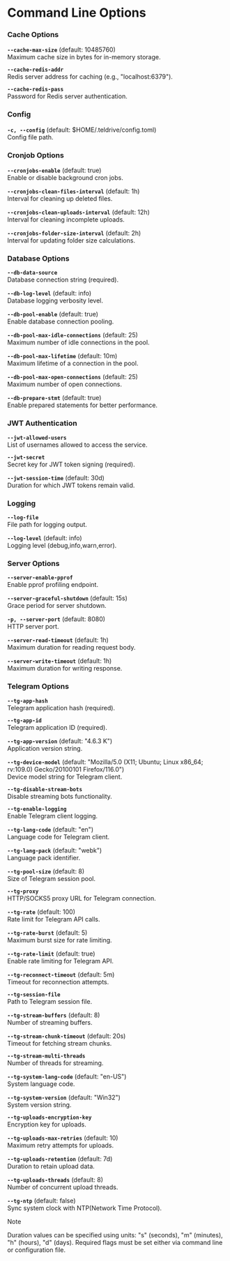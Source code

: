 # Command Line Options

### Cache Options
**`--cache-max-size`** (default: 10485760)  
Maximum cache size in bytes for in-memory storage.

**`--cache-redis-addr`**  
Redis server address for caching (e.g., "localhost:6379").

**`--cache-redis-pass`**  
Password for Redis server authentication.

### Config
**`-c, --config`** (default: $HOME/.teldrive/config.toml)  
Config file path.

### Cronjob Options
**`--cronjobs-enable`** (default: true)  
Enable or disable background cron jobs.

**`--cronjobs-clean-files-interval`** (default: 1h)  
Interval for cleaning up deleted files.

**`--cronjobs-clean-uploads-interval`** (default: 12h)  
Interval for cleaning incomplete uploads.

**`--cronjobs-folder-size-interval`** (default: 2h)  
Interval for updating folder size calculations.

### Database Options
**`--db-data-source`**  
Database connection string (required).

**`--db-log-level`** (default: info)  
Database logging verbosity level.

**`--db-pool-enable`** (default: true)  
Enable database connection pooling.

**`--db-pool-max-idle-connections`** (default: 25)  
Maximum number of idle connections in the pool.

**`--db-pool-max-lifetime`** (default: 10m)  
Maximum lifetime of a connection in the pool.

**`--db-pool-max-open-connections`** (default: 25)  
Maximum number of open connections.

**`--db-prepare-stmt`** (default: true)  
Enable prepared statements for better performance.

### JWT Authentication
**`--jwt-allowed-users`**  
List of usernames allowed to access the service.

**`--jwt-secret`**  
Secret key for JWT token signing (required).

**`--jwt-session-time`** (default: 30d)  
Duration for which JWT tokens remain valid.

### Logging

**`--log-file`**  
File path for logging output.

**`--log-level`** (default: info)  
Logging level (debug,info,warn,error).

### Server Options
**`--server-enable-pprof`**  
Enable pprof profiling endpoint.

**`--server-graceful-shutdown`** (default: 15s)  
Grace period for server shutdown.

**`-p, --server-port`** (default: 8080)  
HTTP server port.

**`--server-read-timeout`** (default: 1h)  
Maximum duration for reading request body.

**`--server-write-timeout`** (default: 1h)  
Maximum duration for writing response.

### Telegram Options
**`--tg-app-hash`**  
Telegram application hash (required).

**`--tg-app-id`**  
Telegram application ID (required).

**`--tg-app-version`** (default: "4.6.3 K")  
Application version string.

**`--tg-device-model`** (default: "Mozilla/5.0 (X11; Ubuntu; Linux x86_64; rv:109.0) Gecko/20100101 Firefox/116.0")  
Device model string for Telegram client.

**`--tg-disable-stream-bots`**  
Disable streaming bots functionality.

**`--tg-enable-logging`**  
Enable Telegram client logging.

**`--tg-lang-code`** (default: "en")  
Language code for Telegram client.

**`--tg-lang-pack`** (default: "webk")  
Language pack identifier.

**`--tg-pool-size`** (default: 8)  
Size of Telegram session pool.

**`--tg-proxy`**  
HTTP/SOCKS5 proxy URL for Telegram connection.

**`--tg-rate`** (default: 100)  
Rate limit for Telegram API calls.

**`--tg-rate-burst`** (default: 5)  
Maximum burst size for rate limiting.

**`--tg-rate-limit`** (default: true)  
Enable rate limiting for Telegram API.

**`--tg-reconnect-timeout`** (default: 5m)  
Timeout for reconnection attempts.

**`--tg-session-file`**  
Path to Telegram session file.

**`--tg-stream-buffers`** (default: 8)  
Number of streaming buffers.

**`--tg-stream-chunk-timeout`** (default: 20s)  
Timeout for fetching stream chunks.

**`--tg-stream-multi-threads`**  
Number of threads for streaming.

**`--tg-system-lang-code`** (default: "en-US")  
System language code.

**`--tg-system-version`** (default: "Win32")  
System version string.

**`--tg-uploads-encryption-key`**  
Encryption key for uploads.

**`--tg-uploads-max-retries`** (default: 10)  
Maximum retry attempts for uploads.

**`--tg-uploads-retention`** (default: 7d)  
Duration to retain upload data.

**`--tg-uploads-threads`** (default: 8)  
Number of concurrent upload threads.

**`--tg-ntp`** (default: false)  
Sync system clock with NTP(Network Time Protocol).

> [!NOTE] 
Duration values can be specified using units: "s" (seconds), "m" (minutes), "h" (hours), "d" (days). Required flags must be set either via command line or configuration file.
